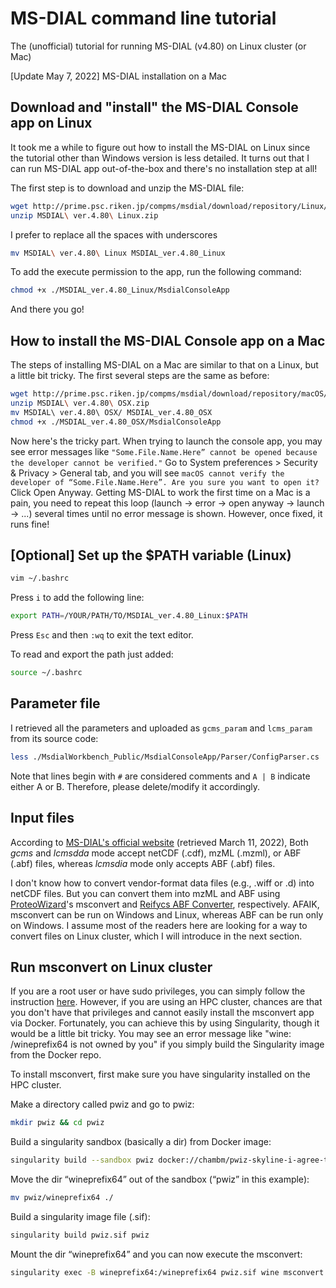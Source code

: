 # MS-DIAL command line tutorial
The (unofficial) tutorial for running MS-DIAL (v4.80) on Linux cluster (or Mac)

[Update May 7, 2022] MS-DIAL installation on a Mac

## Download and "install" the MS-DIAL Console app on Linux
It took me a while to figure out how to install the MS-DIAL on Linux since the tutorial other than Windows version is less detailed. It turns out that I can run MS-DIAL app out-of-the-box and there's no installation step at all!

The first step is to download and unzip the MS-DIAL file:
```bash
wget http://prime.psc.riken.jp/compms/msdial/download/repository/Linux/MSDIAL%20ver.4.80%20Linux.zip
unzip MSDIAL\ ver.4.80\ Linux.zip
```
I prefer to replace all the spaces with underscores
```bash
mv MSDIAL\ ver.4.80\ Linux MSDIAL_ver.4.80_Linux
```

To add the execute permission to the app, run the following command:
```bash
chmod +x ./MSDIAL_ver.4.80_Linux/MsdialConsoleApp
```
And there you go! 

## How to install the MS-DIAL Console app on a Mac
The steps of installing MS-DIAL on a Mac are similar to that on a Linux, but a little bit tricky. The first several steps are the same as before:
```bash
wget http://prime.psc.riken.jp/compms/msdial/download/repository/macOS/MSDIAL%20ver.4.80%20OSX.zip
unzip MSDIAL\ ver.4.80\ OSX.zip
mv MSDIAL\ ver.4.80\ OSX/ MSDIAL_ver.4.80_OSX
chmod +x ./MSDIAL_ver.4.80_OSX/MsdialConsoleApp
```
Now here's the tricky part. When trying to launch the console app, you may see error messages like ```"Some.File.Name.Here” cannot be opened because the developer cannot be verified."``` Go to System preferences > Security & Privacy > General tab, and you will see ```macOS cannot verify the developer of “Some.File.Name.Here”. Are you sure you want to open it?``` Click Open Anyway. Getting MS-DIAL to work the first time on a Mac is a pain, you need to repeat this loop (launch -> error -> open anyway -> launch -> ...) several times until no error message is shown. However, once fixed, it runs fine!


## [Optional] Set up the $PATH variable (Linux)
```bash
vim ~/.bashrc
```

Press ```i``` to add the following line:
```bash
export PATH=/YOUR/PATH/TO/MSDIAL_ver.4.80_Linux:$PATH
```
Press ```Esc``` and then ```:wq``` to exit the text editor.

To read and export the path just added:
```bash
source ~/.bashrc
```

## Parameter file
I retrieved all the parameters and uploaded as ```gcms_param``` and ```lcms_param``` from its source code:
```bash
less ./MsdialWorkbench_Public/MsdialConsoleApp/Parser/ConfigParser.cs
```
Note that lines begin with ```#``` are considered comments and ```A | B``` indicate either A or B. Therefore, please delete/modify it accordingly.

## Input files
According to [MS-DIAL's official website](http://prime.psc.riken.jp/compms/msdial/consoleapp.html) (retrieved March 11, 2022), Both _gcms_ and _lcmsdda_ mode accept netCDF (.cdf), mzML (.mzml), or ABF (.abf) files, whereas _lcmsdia_ mode only accepts ABF (.abf) files.

I don't know how to convert vendor-format data files (e.g., .wiff or .d) into netCDF files. But you can convert them into mzML and ABF using [ProteoWizard](https://proteowizard.sourceforge.io/)'s msconvert and [Reifycs ABF Converter](https://www.reifycs.com/AbfConverter/), respectively. AFAIK, msconvert can be run on Windows and Linux, whereas ABF can be run only on Windows. I assume most of the readers here are looking for a way to convert files on Linux cluster, which I will introduce in the next section.

## Run msconvert on Linux cluster
If you are a root user or have sudo privileges, you can simply follow the instruction [here](https://hub.docker.com/r/chambm/pwiz-skyline-i-agree-to-the-vendor-licenses). However, if you are using an HPC cluster, chances are that you don't have that privileges and cannot easily install the msconvert app via Docker. Fortunately, you can achieve this by using Singularity, though it would be a little bit tricky. You may see an error message like "wine: /wineprefix64 is not owned by you" if you simply build the Singularity image from the Docker repo.

To install msconvert, first make sure you have singularity installed on the HPC cluster.

Make a directory called pwiz and go to pwiz:
```bash
mkdir pwiz && cd pwiz
```
Build a singularity sandbox (basically a dir) from Docker image:
```bash
singularity build --sandbox pwiz docker://chambm/pwiz-skyline-i-agree-to-the-vendor-licenses
```
Move the dir “wineprefix64” out of the sandbox (“pwiz” in this example):
```bash
mv pwiz/wineprefix64 ./
```
Build a singularity image file (.sif):
```bash
singularity build pwiz.sif pwiz 
```
Mount the dir “wineprefix64” and you can now execute the msconvert:
```bash
singularity exec -B wineprefix64:/wineprefix64 pwiz.sif wine msconvert [options]
```

